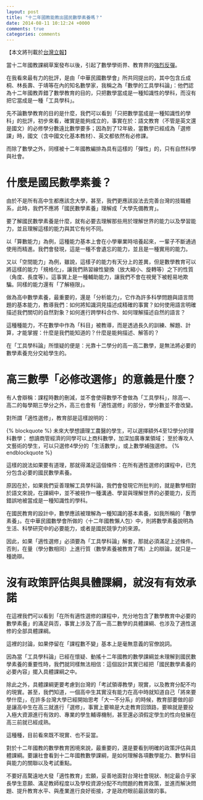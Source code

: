 ```yaml
---
layout: post
title: "十二年國教能教出國民數學素養嗎？"
date: 2014-08-11 10:12:24 +0000
comments: true
categories: comments
---
```


【本文將刊載於[台灣立報](http://www.lihpao.com/)】

當十二年國教課綱草案發布以後，引起了數學學術界、教育界的[強烈反彈](http://www.math.ncku.edu.tw/petition/status.php)。

在我看來最有力的批評，是由「中華民國數學會」所共同提出的，其中包含丘成桐、林長壽、于靖等在內的知名數學家，我稱之為「數學的工具學科論」：他們認為十二年國教弄錯了數學教育的目的，只把數學當成是一種知識性的學科，而沒有把它當成是一種「工具學科」。

先不論數學教育的目的是什麼，我們可以看到「只把數學當成是一種知識性的學科」的批評，初步來看，確實是能夠成立的，事實在於：語文教育（不管是英文還是國文）的必修學分數遠比數學要多；因為到了12年級，當數學已經成為「選修課」時，國文（含中國文化基本教材）、英文都依然有必修課。

而除了數學之外，同樣被十二年國教編排為具有這樣的「彈性」的，只有自然科學與社會。

<!-- more -->

# 什麼是國民數學素養？

由於不是所有高中生都應該念大學，甚至，我們更應該設法去完善台灣的技職體系，此時，我們不應將「國民數學素養」理解成「大學先備教育」。

要了解國民數學素養是什麼，就有必要去理解那些用於理解世界的能力以及學習能力，並且理解這樣的能力與其它有何不同。

以「算數能力」為例，這種能力基本上會在小學畢業時培養起來，一輩子不斷通過使用而精進。我們會發現，這是一種不會遺忘的能力，並且是一種實用的能力。

又以「空間能力」為例，雖說，這樣子的能力有天分上的差異，但是數學教育可以將這樣的能力「規格化」，讓我們熟習線性變換（放大縮小、旋轉等）之下的性質（角度、長度等）。這事實上是一種輔助能力，讓我們不會在視覺下被輕易地欺騙。同樣的能力還有「了解極限」。

做為高中數學素養，最重要的，還是「分析能力」，它作為許多科學問題與語言問題的基本能力，教導我們：如何將知識洞見描述成精確的事實？如何使用語言明確描述我們關切的自然對象？如何進行跨學科合作、如何理解描述自然的語言？

這種種能力，不在數學中作為「科目」被教導，而是透過長久的訓練、解題、計算，才能掌握：什麼是我們能知道的？什麼是能夠描述、解答的？

在「工具學科論」所懷疑的便是：光靠十二學分的高一高二數學，是無法將必要的數學素養充分交給學生的。

# 高三數學「必修改選修」的意義是什麼？

有人會辯稱：課程時數的刪減，並不會使得數學不會做為「工具學科」，除高一、高二的每學期三學分之外，高三也會有「適性選修」的部分，學分數並不會改變。

對所謂「適性選修」，教育部是這樣說明的：

{% blockquote %}
未來大學想讀理工農醫的學生，可以選擇額外4至12學分的理科數學；
想讀商管經濟的同學可以上商科數學，加深加廣專業領域；
至於專攻人文藝術的學生，可以只選修4學分的「生活數學」，或上數學補強選修。
{% endblockquote %}

這樣的說法如果要有道理，那就得滿足這個條件：在所有適性選修的課程中，已充分包含必要的國民數學素養。

原因在於，如果我們妥善理解工具學科論，我們會發現它所批判的，就是數學相對於語文來說，在課綱中，並不被視作一種溝通、學習與理解世界的必要能力，反而錯誤地被當成是一種知識性的學科。

在國民教育的設計中，數學應該被理解為一種知識的基本素養，如我所稱的「數學素養」。在中華民國數學會所做的〈十二年國教懶人包〉中，則將數學素養說明為生活、科學研究中的必要能力，或者是國民競爭力的來源。

因此，如果「適性選修」必須要為「工具學科論」解套，那就必須滿足上述條件。否則，在量（學分數相同）上進行質（數學素養被教育了嗎）上的辯論，就只是一種詭辯。

# 沒有政策評估與具體課綱，就沒有有效承諾

在這裡我們可以看到「在所有適性選修的課程中，充分地包含了數學教育中必要的數學素養」的滿足與否，事實上涉及了高一高二數學的具體課綱、也涉及了適性選修的全部具體課綱。

這裡的討論，如果停留在「課程數不變」基本上是毫無意義的官僚說詞。

因為當「工具學科論」已經在懷疑、動搖十二年國教的數學課綱並未理解到國民數學素養的重要性時，我們就同樣無法相信：這個設計其實已經把「國民數學素養的必要內容」擺入具體課綱之中。

除此之外，具體課綱更要考慮到台灣的「考試領導教學」現實，以及教育分配不均的現實。甚至，我們知道，一個高中生其實沒有能力在高中時就知道自己「將來要學什麼」，在許多台灣大學已經開始思考「大一不分系」的時候，教育部要做的卻是讓高中生在高三就進行「選修」，事實上要嘛是大走教育回頭路，要嘛就是要投入極大資源進行有效的、專業的學生輔導機制，甚至還必須假定學生的性向發展在高三前就已經成熟。

這種種，目前看來既不現實、也不妥當。

對於十二年國教的數學教育困境來說，最重要的，還是要看到明確的政策評估與具體課綱。要讓社會看到十二年國教數學課綱，是如何理解各項數學能力、數學科目與能力的關聯以及考試重點。

不要好高騖遠地大發「適性教育」宏願，妥善地面對台灣社會現狀、制定最合乎家長學生意願、滿足教師程度以及學校資源分配不均問題的教育政策，並進而解決問題、提升教育水平、與產業進行良好銜接，才是政府眼前最該做的事。

